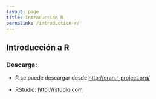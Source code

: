 ```yaml
---
layout: page
title: Introduction R
permalink: /introduction-r/
---
```


## Introducción a R

### Descarga:

- R se puede descargar desde http://cran.r-project.org/

- RStudio: http://rstudio.com
